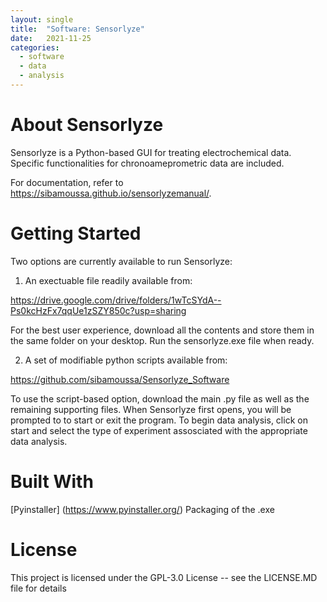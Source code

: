 ```yaml
---
layout: single
title:  "Software: Sensorlyze"
date:   2021-11-25
categories: 
  - software
  - data
  - analysis
---
```


# About Sensorlyze

Sensorlyze is a Python-based GUI for treating electrochemical data. Specific functionalities for chronoameprometric data are included.

For documentation, refer to https://sibamoussa.github.io/sensorlyzemanual/.
# Getting Started 
Two options are currently available to run Sensorlyze: 

1. An exectuable file readily available from: 

https://drive.google.com/drive/folders/1wTcSYdA--Ps0kcHzFx7qqUe1zSZY850c?usp=sharing

For the best user experience, download all the contents and store them in the same folder on your desktop. Run the sensorlyze.exe file when ready. 

2. A set of modifiable python scripts available from:

https://github.com/sibamoussa/Sensorlyze_Software

To use the script-based option, download the main .py file as well as the remaining supporting files. When Sensorlyze first opens, you will be prompted to to start or exit the program. To begin data analysis, click on start and select the type of experiment assosciated with the appropriate data analysis.

# Built With
[Pyinstaller] (https://www.pyinstaller.org/) Packaging of the .exe

# License
This project is licensed under the GPL-3.0 License -- see the LICENSE.MD file for details

